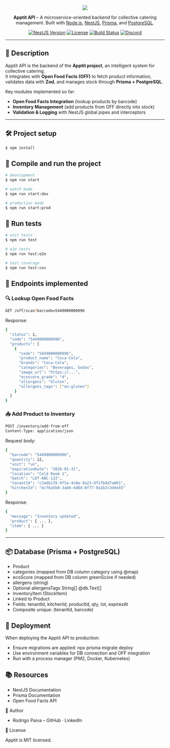 
<p align="center">
  <a href="https://apptit.io" target="blank">
    <img style="max-width:400px;" src="https://previews.jumpshare.com/thumb/815bc01b796dd6f1733c957c5af19493825ed196eea199123bc90f246bd017e1309cbe910374a8b450e01fe226695f6be853d26beb03ed6026933cda499e5312cd54493e3ecad05f9894464c11cfec98">
  </a>
</p>

<p align="center">
  <b>Apptit API</b> – A microservice-oriented backend for collective catering management.  
  Built with <a href="http://nodejs.org" target="_blank">Node.js</a>, <a href="https://nestjs.com/" target="_blank">NestJS</a>, <a href="https://www.prisma.io/" target="_blank">Prisma</a>, and <a href="https://www.postgresql.org/" target="_blank">PostgreSQL</a>.
</p>

<p align="center">
<a href="https://www.npmjs.com/package/@nestjs/core" target="_blank"><img src="https://img.shields.io/npm/v/@nestjs/core.svg" alt="NestJS Version" /></a>
<a href="https://github.com/rodrigopaivadev/apptit-api" target="_blank"><img src="https://img.shields.io/github/license/rodrigopaivadev/apptit-api" alt="License" /></a>
<a href="https://circleci.com/gh/rodrigopaivadev/apptit-api" target="_blank"><img src="https://img.shields.io/circleci/build/github/rodrigopaivadev/apptit-api/master" alt="Build Status" /></a>
<a href="https://discord.gg/G7Qnnhy" target="_blank"><img src="https://img.shields.io/badge/community-discord-blue.svg" alt="Discord"/></a>
</p>

---

## 📖 Description

Apptit API is the backend of the **Apptit project**, an intelligent system for collective catering.  
It integrates with **Open Food Facts (OFF)** to fetch product information, validates data with **Zod**, and manages stock through **Prisma + PostgreSQL**.

Key modules implemented so far:

- **Open Food Facts Integration** (lookup products by barcode)
- **Inventory Management** (add products from OFF directly into stock)
- **Validation & Logging** with NestJS global pipes and interceptors

---

## 🛠️ Project setup

```bash
$ npm install

```

## 🚀 Compile and run the project

```bash
# development
$ npm run start

# watch mode
$ npm run start:dev

# production mode
$ npm run start:prod
```

## 🧪 Run tests

```bash
# unit tests
$ npm run test

# e2e tests
$ npm run test:e2e

# test coverage
$ npm run test:cov
```

## 📡 Endpoints implemented

### 🔍 Lookup Open Food Facts

```bash
GET /off/scan?barcode=5449000000996
```

Response:

```bash
{
  "status": 1,
  "code": "5449000000996",
  "products": [
    {
      "code": "5449000000996",
      "product_name": "Coca-Cola",
      "brands": "Coca-Cola",
      "categories": "Beverages, Sodas",
      "image_url": "https://...",
      "ecoscore_grade": "d",
      "allergens": "Gluten",
      "allergens_tags": ["en:gluten"]
    }
  ]
}
```

### 📥 Add Product to Inventory

```bash
POST /inventory/add-from-off
Content-Type: application/json
```

Request body:

```bash
{
  "barcode": "5449000000996",
  "quantity": 12,
  "unit": "un",
  "expirationDate": "2026-01-31",
  "location": "Cold Room 1",
  "batch": "LOT-ABC-123",
  "tenantId": "c3a6b1f8-9f5a-4c0a-9a23-9f1fb9d7a001",
  "kitchenId": "bcf6a5b0-3ab0-4d8d-8f77-9a1b2c3d4e55"
}
```

Response:

```bash
{
  "message": "Inventory updated",
  "product": { ... },
  "item": { ... }
}
```

---

## 📦 Database (Prisma + PostgreSQL)

- Product
- categories (mapped from DB column category using @map)
- ecoScore (mapped from DB column greenScore if needed)
- allergens (string)
- Optional allergensTags String[] @db.Text[]
- InventoryItem (StockItem)
- Linked to Product
- Fields: tenantId, kitchenId, productId, qty, lot, expiresAt
- Composite unique: (tenantId, barcode)

## 🚀 Deployment

When deploying the Apptit API to production:

- Ensure migrations are applied: npx prisma migrate deploy
- Use environment variables for DB connection and OFF integration
- Run with a process manager (PM2, Docker, Kubernetes)

## 📚 Resources

- NestJS Documentation
- Prisma Documentation
- Open Food Facts API


👤 Author

- Rodrigo Paiva – GitHub · LinkedIn

📄 License

Apptit is MIT licensed.
